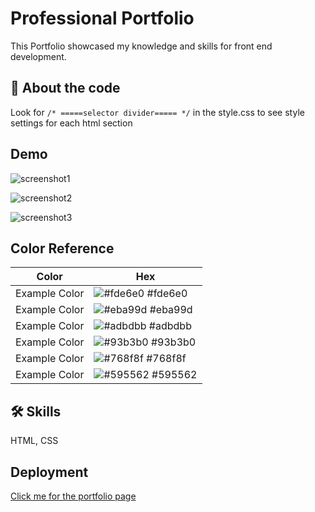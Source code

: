 
# Professional Portfolio

This Portfolio showcased my knowledge and skills for front end development.




## 🚀 About the code

Look for 
`/* =====selector divider===== */`
in the style.css to see style settings for each html section


## Demo

![screenshot1](https://user-images.githubusercontent.com/112605297/199079114-d32e7997-ee1d-4a0f-a028-836bf888c572.png)

![screenshot2](https://user-images.githubusercontent.com/112605297/199079120-46361217-d85f-44ec-81c1-83e11bd145e0.png)

![screenshot3](https://user-images.githubusercontent.com/112605297/199079121-b24e2c43-0cb4-462d-add1-2bc4fbe9dde4.png)

## Color Reference

| Color             | Hex                                                                |
| ----------------- | ------------------------------------------------------------------ |
| Example Color | ![#fde6e0](https://placehold.co/15x15/fde6e0/fde6e0.png) #fde6e0 |
| Example Color | ![#eba99d](https://placehold.co/15x15/eba99d/eba99d.png) #eba99d |
| Example Color | ![#adbdbb](https://placehold.co/15x15/adbdbb/adbdbb.png) #adbdbb |
| Example Color | ![#93b3b0](https://placehold.co/15x15/93b3b0/93b3b0.png) #93b3b0 |
| Example Color | ![#768f8f](https://placehold.co/15x15/768f8f/768f8f.png) #768f8f |
| Example Color | ![#595562](https://placehold.co/15x15/595562/595562.png) #595562 |


## 🛠 Skills
HTML, CSS


## Deployment

[Click me for the portfolio page](https://mxu4321.github.io/module2challenge/)

